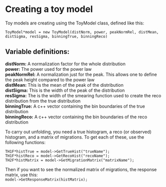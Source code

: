 # Creating a toy model
Toy models are creating using the ToyModel class, defined like this:  
```
ToyModel*model = new ToyModel(distNorm, power, peakNormRel, distMean, distSigma, resSigma, binningTrue, binningReco)
``` 

## Variable definitions:  
**distNorm:** A normalization factor for the whole distribution  
**power:** The power used for the power law  
**peakNormRel:** A normalization just for the peak. This allows one to define the peak height compared to the power law  
**distMean:** This is the mean of the peak of the distribution  
**distSigma:** This is the width of the peak of the distribution  
**resSigma:** The is the width of the smearing function used to create the reco distribution from the true distribution  
**binningTrue:** A c++ vector containing the bin boundaries of the true distribution  
**binningReco:** A c++ vector containing the bin boundaries of the reco distribution  

To carry out unfolding, you need a true histogram, a reco (or observed) histogram, and a matrix of migrations. To get each of these, use the following functions:  
```
TH1F*histTrue = model->GetTrueHist("trueName");   
TH1F*histReco = model->GetRecoHist("recoName");  
TH2F*histMatrix = model->GetMigrationMatrix("matrixName");
```  

Then if you want to see the normalized matrix of migrations, the response matrix, use this:  
	`model->GetResponseMatrix(histMatrix);`  
